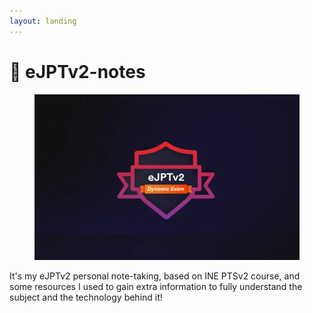 ```yaml
---
layout: landing
---
```


# 🔗 eJPTv2-notes

<figure><img src=".gitbook/assets/ejpt (1).png" alt=""><figcaption></figcaption></figure>

It's my eJPTv2 personal note-taking, based on INE PTSv2 course, and some resources I used to gain extra information to fully understand the subject and the technology behind it!
